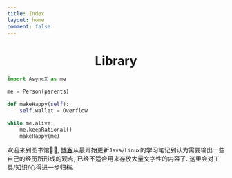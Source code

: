 ```yaml
---
title: Index
layout: home
comment: false
---
```


<h1 align="center">Library</h1>

```python
import AsyncX as me

me = Person(parents)

def makeHappy(self):
    self.wallet = Overflow

while me.alive:
    me.keepRational()
    makeHappy(me)

```

欢迎来到图书馆🙋🏻, [博客](https://hi.asyncx.top)从最开始更新`Java/Linux`的学习笔记到认为需要输出一些自己的经历所形成的观点, 已经不适合用来存放大量文字性的内容了. 这里会对工具/知识/心得进一步归档.


